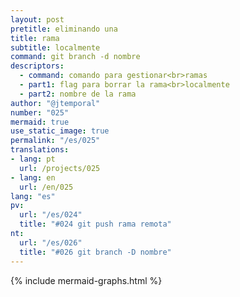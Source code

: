 ```yaml
---
layout: post
pretitle: eliminando una
title: rama
subtitle: localmente
command: git branch -d nombre
descriptors:
  - command: comando para gestionar<br>ramas
  - part1: flag para borrar la rama<br>localmente
  - part2: nombre de la rama
author: "@jtemporal"
number: "025"
mermaid: true
use_static_image: true
permalink: "/es/025"
translations:
- lang: pt
  url: /projects/025
- lang: en
  url: /en/025
lang: "es"
pv:
  url: "/es/024"
  title: "#024 git push rama remota"
nt:
  url: "/es/026"
  title: "#026 git branch -D nombre"
---
```

{% include mermaid-graphs.html %}
